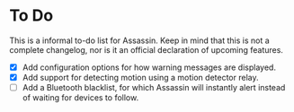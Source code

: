 # To Do

This is a informal to-do list for Assassin. Keep in mind that this is not a complete changelog, nor is it an official declaration of upcoming features.

- [X] Add configuration options for how warning messages are displayed.
- [X] Add support for detecting motion using a motion detector relay.
- [ ] Add a Bluetooth blacklist, for which Assassin will instantly alert instead of waiting for devices to follow.
